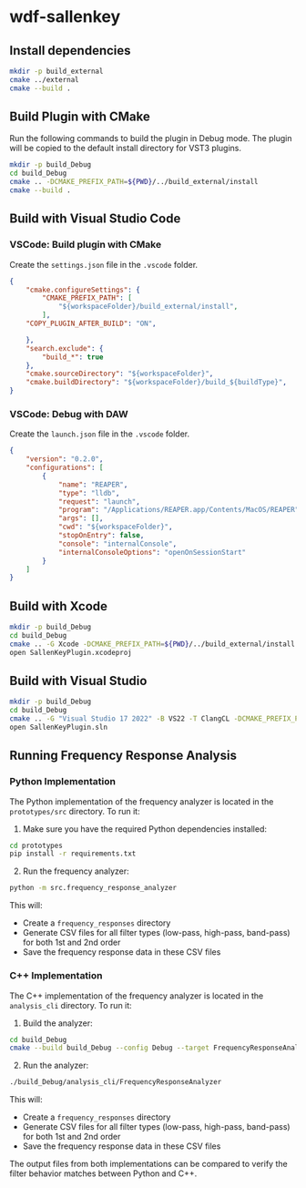 # wdf-sallenkey


## Install dependencies

```bash
mkdir -p build_external
cmake ../external
cmake --build .
```

## Build Plugin with CMake

Run the following commands to build the plugin in Debug mode. The plugin will be copied to the default install directory for VST3 plugins.

```bash
mkdir -p build_Debug
cd build_Debug
cmake .. -DCMAKE_PREFIX_PATH=${PWD}/../build_external/install
cmake --build .
```

## Build with Visual Studio Code

### VSCode: Build plugin with CMake
Create the `settings.json` file in the `.vscode` folder.
```json
{
    "cmake.configureSettings": {
        "CMAKE_PREFIX_PATH": [
            "${workspaceFolder}/build_external/install",
        ],
    "COPY_PLUGIN_AFTER_BUILD": "ON",

    },
    "search.exclude": {
        "build_*": true
    },
    "cmake.sourceDirectory": "${workspaceFolder}",
    "cmake.buildDirectory": "${workspaceFolder}/build_${buildType}",
}
```

### VSCode: Debug with DAW
Create the `launch.json` file in the `.vscode` folder.
```json
{
    "version": "0.2.0",
    "configurations": [
        {
            "name": "REAPER",
            "type": "lldb",
            "request": "launch",
            "program": "/Applications/REAPER.app/Contents/MacOS/REAPER",
            "args": [],
            "cwd": "${workspaceFolder}",
            "stopOnEntry": false,
            "console": "internalConsole",
            "internalConsoleOptions": "openOnSessionStart"
        }
    ]
}
```

## Build with Xcode
```bash
mkdir -p build_Debug
cd build_Debug
cmake .. -G Xcode -DCMAKE_PREFIX_PATH=${PWD}/../build_external/install
open SallenKeyPlugin.xcodeproj
```

## Build with Visual Studio
```bash
mkdir -p build_Debug
cd build_Debug
cmake .. -G "Visual Studio 17 2022" -B VS22 -T ClangCL -DCMAKE_PREFIX_PATH=${PWD}/../build_external/install
open SallenKeyPlugin.sln
```

## Running Frequency Response Analysis

### Python Implementation

The Python implementation of the frequency analyzer is located in the `prototypes/src` directory. To run it:

1. Make sure you have the required Python dependencies installed:
```bash
cd prototypes
pip install -r requirements.txt
```

2. Run the frequency analyzer:
```bash
python -m src.frequency_response_analyzer
```

This will:
- Create a `frequency_responses` directory
- Generate CSV files for all filter types (low-pass, high-pass, band-pass) for both 1st and 2nd order
- Save the frequency response data in these CSV files

### C++ Implementation

The C++ implementation of the frequency analyzer is located in the `analysis_cli` directory. To run it:

1. Build the analyzer:
```bash
cd build_Debug
cmake --build build_Debug --config Debug --target FrequencyResponseAnalyzer -j 12
```

2. Run the analyzer:
```bash
./build_Debug/analysis_cli/FrequencyResponseAnalyzer
```

This will:
- Create a `frequency_responses` directory
- Generate CSV files for all filter types (low-pass, high-pass, band-pass) for both 1st and 2nd order
- Save the frequency response data in these CSV files

The output files from both implementations can be compared to verify the filter behavior matches between Python and C++.
